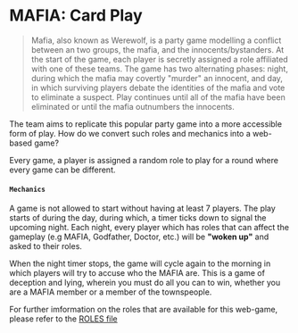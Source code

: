 # MAFIA: Card Play
> Mafia, also known as Werewolf, is a party game modelling a conflict between an two groups, the mafia, and the innocents/bystanders. At the start of the game, each player is secretly assigned a role affiliated with one of these teams. The game has two alternating phases: night, during which the mafia may covertly "murder" an innocent, and day, in which surviving players debate the identities of the mafia and vote to eliminate a suspect. Play continues until all of the mafia have been eliminated or until the mafia outnumbers the innocents.

The team aims to replicate this popular party game into a more accessible form of play. How do we convert such roles and mechanics into a web-based game?

Every game, a player is assigned a random role to play for a round where every game can be different.

#### `Mechanics`

A game is not allowed to start without having at least 7 players. The play starts of during the day, during which, a timer ticks down to signal the upcoming night. Each night, every player which has roles that can affect the gameplay (e.g MAFIA, Godfather, Doctor, etc.) will be __"woken up"__ and asked to their roles.

When the night timer stops, the game will cycle again to the morning in which players will try to accuse who the MAFIA are. This is a game of deception and lying, wherein you must do all you can to win, whether you are a MAFIA member or a member of the townspeople.

For further imformation on the roles that are available for this web-game, please refer to the [ROLES file](./roles/ROLES.md)